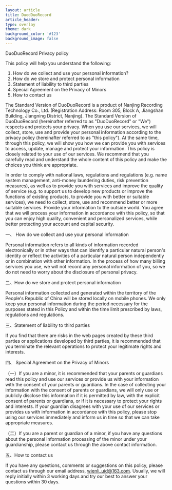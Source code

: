 ```yaml
---
layout: article
title: DuodDuoRecord
article_header:
type: overlay
theme: dark
background_color: '#123'
background_image: false
---
```


DuoDuoRecord Privacy policy

This policy will help you understand the following:
1. How do we collect and use your personal information?
2. How do we store and protect personal information
3. Statement of liability to third parties
4. Special Agreement on the Privacy of Minors
5. How to contact us

The Standard Version of DuoDuoRecord is a product of Nanjing Recording Technology Co., Ltd. (Registration Address: Room 305, Block A, Jiangshan Building, Jiangning District, Nanjing). The Standard Version of DuoDuoRecord (hereinafter referred to as "DuoDuoRecord" or "We") respects and protects your privacy. When you use our services, we will collect, store, use and provide your personal information according to the privacy policy (hereinafter referred to as "this policy"). At the same time, through this policy, we will show you how we can provide you with services to access, update, manage and protect your information. This policy is closely related to your use of our services. We recommend that you carefully read and understand the whole content of this policy and make the choices you think are appropriate.

In order to comply with national laws, regulations and regulations (e.g. name system management, anti-money laundering duties, risk prevention measures), as well as to provide you with services and improve the quality of service (e.g. to support us to develop new products or improve the functions of existing products, to provide you with better or suitable services), we need to collect, store, use and recommend better or more suitable services. Provide your information to the outside world. You agree that we will process your information in accordance with this policy, so that you can enjoy high quality, convenient and personalized services, while better protecting your account and capital security.

一、 How do we collect and use your personal information

Personal information refers to all kinds of information recorded electronically or in other ways that can identify a particular natural person's identity or reflect the activities of a particular natural person independently or in combination with other information.
In the process of how many billing services you use, we will not record any personal information of you, so we do not need to worry about the disclosure of personal privacy.

二、How do we store and protect personal information

 Personal information collected and generated within the territory of the People's Republic of China will be stored locally on mobile phones. We only keep your personal information during the period necessary for the purposes stated in this Policy and within the time limit prescribed by laws, regulations and regulations.

三、Statement of liability to third parties

If you find that there are risks in the web pages created by these third parties or applications developed by third parties, it is recommended that you terminate the relevant operations to protect your legitimate rights and interests.

四、 Special Agreement on the Privacy of Minors

（一）If you are a minor, it is recommended that your parents or guardians read this policy and use our services or provide us with your information with the consent of your parents or guardians. In the case of collecting your information with the consent of parents or guardians, we will only use or publicly disclose this information if it is permitted by law, with the explicit consent of parents or guardians, or if it is necessary to protect your rights and interests. If your guardian disagrees with your use of our services or provides us with information in accordance with this policy, please stop using our services immediately and inform us in time so that we can take appropriate measures.

（二）If you are a parent or guardian of a minor, if you have any questions about the personal information processing of the minor under your guardianship, please contact us through the above contact information.

五、How to contact us

If you have any questions, comments or suggestions on this policy, please contact us through our email address, wienli_uid@163.com. Usually, we will reply initially within 3 working days and try our best to answer your questions within 30 days.

